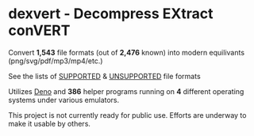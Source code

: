 # dexvert - **D**ecompress **EX**tract con**VERT**
Convert **1,543** file formats (out of **2,476** known) into modern equilivants (png/svg/pdf/mp3/mp4/etc.)

See the lists of [SUPPORTED](SUPPORTED.md) & [UNSUPPORTED](UNSUPPORTED.md) file formats

Utilizes [Deno](https://deno.land/) and **386** helper programs running on **4** different operating systems under various emulators.

This project is not currently ready for public use. Efforts are underway to make it usable by others.
